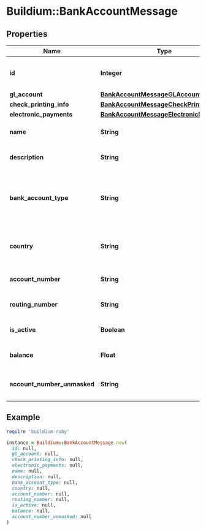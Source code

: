 # Buildium::BankAccountMessage

## Properties

| Name | Type | Description | Notes |
| ---- | ---- | ----------- | ----- |
| **id** | **Integer** | Bank account unique identifier. | [optional] |
| **gl_account** | [**BankAccountMessageGLAccount**](BankAccountMessageGLAccount.md) |  | [optional] |
| **check_printing_info** | [**BankAccountMessageCheckPrintingInfo**](BankAccountMessageCheckPrintingInfo.md) |  | [optional] |
| **electronic_payments** | [**BankAccountMessageElectronicPayments**](BankAccountMessageElectronicPayments.md) |  | [optional] |
| **name** | **String** | Bank Account name. | [optional] |
| **description** | **String** | Bank account description. | [optional] |
| **bank_account_type** | **String** | Type of bank account. Values are &#x60;Checking&#x60; or &#x60;Savings&#x60;. | [optional] |
| **country** | **String** | The country the bank account is in. | [optional] |
| **account_number** | **String** | Bank account number. | [optional] |
| **routing_number** | **String** | Bank routing number. | [optional] |
| **is_active** | **Boolean** | Bank Account Status | [optional] |
| **balance** | **Float** | Bank Account balance | [optional] |
| **account_number_unmasked** | **String** | Unmasked bank account number | [optional] |

## Example

```ruby
require 'buildium-ruby'

instance = Buildium::BankAccountMessage.new(
  id: null,
  gl_account: null,
  check_printing_info: null,
  electronic_payments: null,
  name: null,
  description: null,
  bank_account_type: null,
  country: null,
  account_number: null,
  routing_number: null,
  is_active: null,
  balance: null,
  account_number_unmasked: null
)
```

